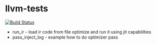 # llvm-tests
[![Build Status](https://travis-ci.org/tom-code/llvm-tests.svg?branch=master)](https://travis-ci.org/tom-code/llvm-tests)

* run_ir - load ir code from file optimize and run it using jit capabilities
* pass_inject_log - example how to do optimizer pass
